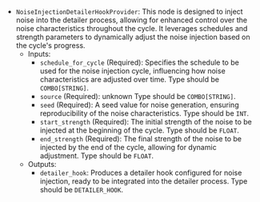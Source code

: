 - `NoiseInjectionDetailerHookProvider`: This node is designed to inject noise into the detailer process, allowing for enhanced control over the noise characteristics throughout the cycle. It leverages schedules and strength parameters to dynamically adjust the noise injection based on the cycle's progress.
    - Inputs:
        - `schedule_for_cycle` (Required): Specifies the schedule to be used for the noise injection cycle, influencing how noise characteristics are adjusted over time. Type should be `COMBO[STRING]`.
        - `source` (Required): unknown Type should be `COMBO[STRING]`.
        - `seed` (Required): A seed value for noise generation, ensuring reproducibility of the noise characteristics. Type should be `INT`.
        - `start_strength` (Required): The initial strength of the noise to be injected at the beginning of the cycle. Type should be `FLOAT`.
        - `end_strength` (Required): The final strength of the noise to be injected by the end of the cycle, allowing for dynamic adjustment. Type should be `FLOAT`.
    - Outputs:
        - `detailer_hook`: Produces a detailer hook configured for noise injection, ready to be integrated into the detailer process. Type should be `DETAILER_HOOK`.
